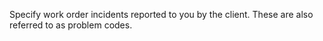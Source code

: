 Specify work order incidents reported to you by the client. These are also referred to as problem codes.